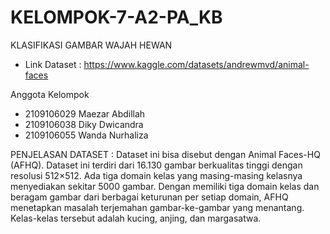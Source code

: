 # KELOMPOK-7-A2-PA_KB
KLASIFIKASI GAMBAR WAJAH HEWAN
- Link Dataset : https://www.kaggle.com/datasets/andrewmvd/animal-faces

Anggota Kelompok
- 2109106029 Maezar Abdillah
- 2109106038 Diky Dwicandra
- 2109106055 Wanda Nurhaliza

PENJELASAN DATASET :
Dataset ini bisa disebut dengan Animal Faces-HQ (AFHQ). Dataset ini terdiri dari 16.130 gambar berkualitas tinggi dengan resolusi 512×512. Ada tiga domain kelas yang masing-masing kelasnya menyediakan sekitar 5000 gambar. Dengan memiliki tiga domain kelas dan beragam gambar dari berbagai keturunan per setiap domain, AFHQ menetapkan masalah terjemahan gambar-ke-gambar yang menantang. Kelas-kelas tersebut adalah kucing, anjing, dan margasatwa.
